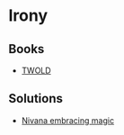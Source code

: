 # Irony

## Books

* [TWOLD](../books/twold.md)

## Solutions

* [Nivana embracing magic](../solutions/nivana-embracing-magic.md)
